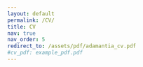 ```yaml
---
layout: default
permalink: /CV/
title: CV
nav: true
nav_order: 5
redirect_to: /assets/pdf/adamantia_cv.pdf
#cv_pdf: example_pdf.pdf
---
```

